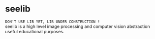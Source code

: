 # seelib
```DON'T USE LIB YET, LIB UNDER CONSTRUCTION !```  
seelib is a high level image processing and computer vision abstraction useful educational purposes.
